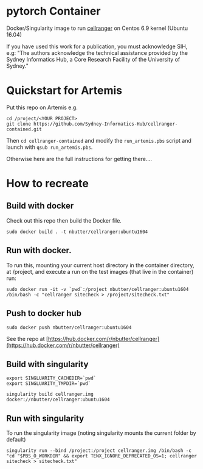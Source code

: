 # pytorch Container

Docker/Singularity image to run [cellranger](https://support.10xgenomics.com/single-cell-gene-expression/software/pipelines/latest/using/tutorial_in) on Centos 6.9 kernel (Ubuntu 16.04)


If you have used this work for a publication, you must acknowledge SIH, e.g: "The authors acknowledge the technical assistance provided by the Sydney Informatics Hub, a Core Research Facility of the University of Sydney."


# Quickstart for Artemis

Put this repo on Artemis e.g.

```
cd /project/<YOUR_PROJECT>
git clone https://github.com/Sydney-Informatics-Hub/cellranger-contained.git
```
Then `cd cellranger-contained` and modify the `run_artemis.pbs` script and launch with `qsub run_artemis.pbs`.

Otherwise here are the full instructions for getting there....


# How to recreate

## Build with docker
Check out this repo then build the Docker file.
```
sudo docker build . -t nbutter/cellranger:ubuntu1604
```

## Run with docker.
To run this, mounting your current host directory in the container directory, at /project, and execute a run on the test images (that live in the container) run:
```
sudo docker run -it -v `pwd`:/project nbutter/cellranger:ubuntu1604 /bin/bash -c "cellranger sitecheck > /project/sitecheck.txt"
```

## Push to docker hub
```
sudo docker push nbutter/cellranger:ubuntu1604
```

See the repo at [https://hub.docker.com/r/nbutter/cellranger](https://hub.docker.com/r/nbutter/cellranger)


## Build with singularity
```
export SINGLUARITY_CACHEDIR=`pwd`
export SINGLUARITY_TMPDIR=`pwd`

singularity build cellranger.img docker://nbutter/cellranger:ubuntu1604
```

## Run with singularity
To run the singularity image (noting singularity mounts the current folder by default)
```
singularity run --bind /project:/project cellranger.img /bin/bash -c "cd "$PBS_O_WORKDIR" && export TENX_IGNORE_DEPRECATED_OS=1; cellranger sitecheck > sitecheck.txt"
```

